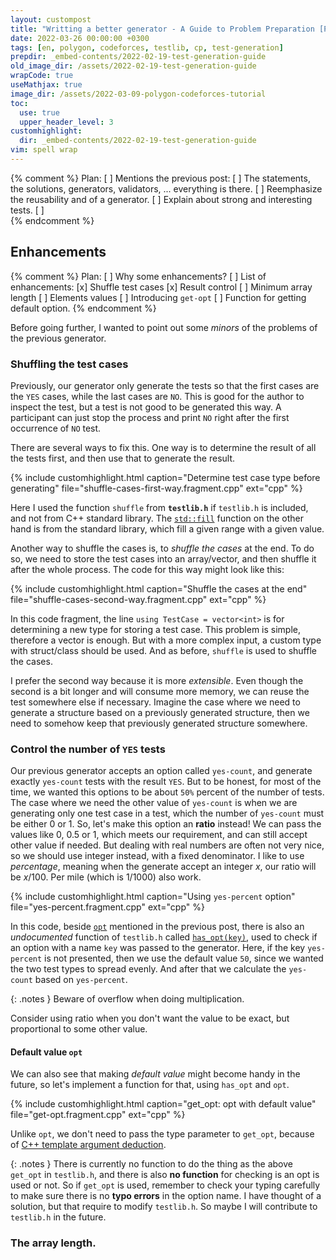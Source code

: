 ```yaml
---
layout: custompost
title: "Writting a better generator - A Guide to Problem Preparation [Part 2]"
date: 2022-03-26 00:00:00 +0300
tags: [en, polygon, codeforces, testlib, cp, test-generation]
prepdir: _embed-contents/2022-02-19-test-generation-guide
old_image_dir: /assets/2022-02-19-test-generation-guide
wrapCode: true
useMathjax: true
image_dir: /assets/2022-03-09-polygon-codeforces-tutorial
toc: 
  use: true
  upper_header_level: 3
customhighlight:
  dir: _embed-contents/2022-02-19-test-generation-guide
vim: spell wrap
---
```


{% comment %}
Plan:
[ ] Mentions the previous post:
  [ ] The statements, the solutions, generators, validators, ... everything is
  there.
[ ] Reemphasize the reusability and of a generator.
[ ] Explain about strong and interesting tests.
[ ]  
{% endcomment %}

## Enhancements 
{% comment %}
Plan:
[ ] Why some enhancements?
[ ] List of enhancements:
  [x] Shuffle test cases
  [x] Result control
  [ ] Minimum array length
  [ ] Elements values
[ ] Introducing `get-opt`
  [ ] Function for getting default option.
{% endcomment %}

Before going further, I wanted to point out some _minors_ of the problems of the
previous generator. 

### Shuffling the test cases
Previously, our generator only generate the tests so that the first cases are
the `YES` cases, while the last cases are `NO`. This is good for the author to
inspect the test, but a test is not good to be generated this way. A participant
can just stop the process and print `NO` right after the first occurrence of `NO`
test.

There are several ways to fix this. One way is to determine the result of all
the tests first, and then use that to generate the result. 

{% include customhighlight.html caption="Determine test case type before
generating" file="shuffle-cases-first-way.fragment.cpp" ext="cpp" %}

Here I used the function `shuffle` from **`testlib.h`** if `testlib.h` is
included, and not from C++ standard library. The [`std::fill`][cpp-stl-fill]
function on the other hand is from the standard library, which fill a given
range with a given value.

Another way to shuffle the cases is, to _shuffle the cases_ at the end. To do
so, we need to store the test cases into an array/vector, and then shuffle it
after the whole process. The code for this way might look like this:

{% include customhighlight.html caption="Shuffle the cases at the end"
file="shuffle-cases-second-way.fragment.cpp" ext="cpp"
%}

In this code fragment, the line `using TestCase = vector<int>` is for
determining a new type for storing a test case. This problem is simple,
therefore a vector is enough. But with a more complex input, a custom type with
struct/class should be used. And as before, `shuffle` is used to shuffle the
cases. 

I prefer the second way because it is more _extensible_. Even though the second
is a bit longer and will consume more memory, we can reuse the test somewhere
else if necessary. Imagine the case where we need to generate a structure based
on a previously generated structure, then we need to somehow keep that previously
generated structure somewhere.

### Control the number of `YES` tests
Our previous generator accepts an option called `yes-count`, and generate
exactly `yes-count` tests with the result `YES`. But to be honest, for most of
the time, we wanted this options to be about `50%` percent of the number of
tests. The case where we need the other value of `yes-count` is when we are
generating only one test case in a test, which the number of `yes-count` must be
either $0$ or $1$. So, let's make this option an **ratio** instead! We can pass
the values like $0$, $0.5$ or $1$, which meets our requirement, and can
still accept other value if needed. But dealing with real numbers are often not
very nice, so we should use integer instead, with a fixed denominator. I like to
use _percentage_, meaning when the generate accept an integer $x$, our ratio
will be $x / 100$. Per mile (which is $1 / 1000$) also work.

{% include customhighlight.html caption="Using `yes-percent` option"
file="yes-percent.fragment.cpp" ext="cpp" %}

In this code, beside [`opt`][testlib-opt-guide] mentioned in the previous post,
there is also an _undocumented_ function of `testlib.h` called
[`has_opt(key)`][testlib-has-opt], used to check if an option with a name `key`
was passed to the generator. Here, if the key `yes-percent` is not presented,
then we use the default value `50`, since we wanted the two test types to spread
evenly. And after that we calculate the `yes-count` based on `yes-percent`.

{: .notes }
Beware of overflow when doing multiplication.

Consider using ratio when you don't want the value to be exact, but proportional
to some other value.

#### Default value `opt`
We can also see that making _default value_ might become handy in the future, so
let's implement a function for that, using `has_opt` and `opt`.

{% include customhighlight.html caption="get_opt: opt with default value"
file="get-opt.fragment.cpp" ext="cpp" %}

Unlike `opt`, we don't need to pass the type parameter to `get_opt`, because of 
[C++ template argument deduction][cpp-template-argument-deduction].

{: .notes }
There is currently no function to do the thing as the above `get_opt` in
`testlib.h`, and there is also **no function** for checking is an opt is used or
not. So if `get_opt` is used, remember to check your typing carefully to make
sure there is no **typo errors** in the option name. I have thought of a
solution, but that require to modify `testlib.h`. So maybe I will contribute to
`testlib.h` in the future.

### The array length.

[cpp-stl-fill]: https://en.cppreference.com/w/cpp/algorithm/fill
[testlib-opt-guide]: https://codeforces.com/blog/entry/72702
[testlib-has-opt]: https://github.com/MikeMirzayanov/testlib/blob/f28d52804011c5dca2e62fbe7cff45888579b0e8/testlib.h#L70
[cpp-template-argument-deduction]: https://en.cppreference.com/w/cpp/language/template_argument_deduction
